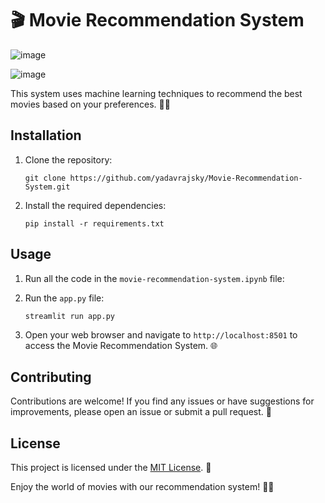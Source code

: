 # 🎬 Movie Recommendation System

![image](https://github.com/yadavrajsky/Movie-Recommendation-System/assets/70022991/114adb4c-543e-4bb9-9aed-a9bb89e1fe0e)

![image](https://github.com/yadavrajsky/Movie-Recommendation-System/assets/70022991/f8feb599-0871-47cc-a583-5445d0eefc40)

This system uses machine learning techniques to recommend the best movies based on your preferences. 🎥🍿

## Installation

1. Clone the repository:

    ```
    git clone https://github.com/yadavrajsky/Movie-Recommendation-System.git
    ```

2. Install the required dependencies:

    ```
    pip install -r requirements.txt
    ```

## Usage

1. Run all the code in the `movie-recommendation-system.ipynb` file:
2. Run the `app.py` file:

    ```
    streamlit run app.py
    ```

3. Open your web browser and navigate to `http://localhost:8501` to access the Movie Recommendation System. 🌐

## Contributing

Contributions are welcome! If you find any issues or have suggestions for improvements, please open an issue or submit a pull request. 🙌

## License

This project is licensed under the [MIT License](LICENSE). 📝

Enjoy the world of movies with our recommendation system! 🍿🎉
